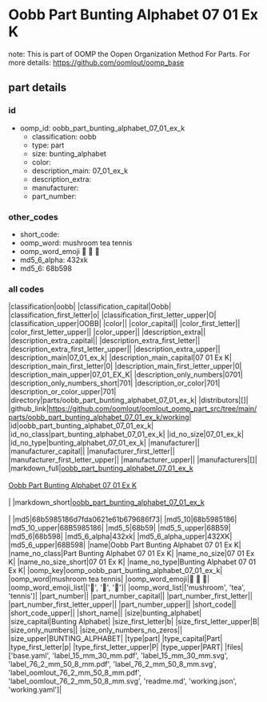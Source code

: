 # Oobb Part Bunting Alphabet 07 01 Ex K  

note: This is part of OOMP the Oopen Organization Method For Parts. For more details: https://github.com/oomlout/oomp_base

##  part details





### id
* oomp_id: oobb_part_bunting_alphabet_07_01_ex_k
  * classification: oobb
  * type: part
  * size: bunting_alphabet
  * color: 
  * description_main: 07_01_ex_k
  * description_extra: 
  * manufacturer: 
  * part_number: 

### other_codes
* short_code: 
* oomp_word: mushroom tea tennis
* oomp_word_emoji :mushroom: :tea: :tennis:
* md5_6_alpha: 432xk
* md5_6: 68b598

### all codes 
|classification|oobb|
|classification_capital|Oobb|
|classification_first_letter|o|
|classification_first_letter_upper|O|
|classification_upper|OOBB|
|color||
|color_capital||
|color_first_letter||
|color_first_letter_upper||
|color_upper||
|description_extra||
|description_extra_capital||
|description_extra_first_letter||
|description_extra_first_letter_upper||
|description_extra_upper||
|description_main|07_01_ex_k|
|description_main_capital|07 01 Ex K|
|description_main_first_letter|0|
|description_main_first_letter_upper|0|
|description_main_upper|07_01_EX_K|
|description_only_numbers|0701|
|description_only_numbers_short|701|
|description_or_color|701|
|description_or_color_upper|701|
|directory|parts/oobb_part_bunting_alphabet_07_01_ex_k|
|distributors|[]|
|github_link|https://github.com/oomlout/oomlout_oomp_part_src/tree/main/parts/oobb_part_bunting_alphabet_07_01_ex_k/working|
|id|oobb_part_bunting_alphabet_07_01_ex_k|
|id_no_class|part_bunting_alphabet_07_01_ex_k|
|id_no_size|07_01_ex_k|
|id_no_type|bunting_alphabet_07_01_ex_k|
|manufacturer||
|manufacturer_capital||
|manufacturer_first_letter||
|manufacturer_first_letter_upper||
|manufacturer_upper||
|manufacturers|[]|
|markdown_full|[oobb_part_bunting_alphabet_07_01_ex_k](https://github.com/oomlout/oomlout_oomp_part_src/tree/main/parts/oobb_part_bunting_alphabet_07_01_ex_k/working)<br>[](https://github.com/oomlout/oomlout_oomp_part_src/tree/main/parts/oobb_part_bunting_alphabet_07_01_ex_k/working)<br>[Oobb Part Bunting Alphabet 07 01 Ex K](https://github.com/oomlout/oomlout_oomp_part_src/tree/main/parts/oobb_part_bunting_alphabet_07_01_ex_k/working)<br><br>|
|markdown_short|[oobb_part_bunting_alphabet_07_01_ex_k](https://github.com/oomlout/oomlout_oomp_part_src/tree/main/parts/oobb_part_bunting_alphabet_07_01_ex_k/working)<br><br>|
|md5|68b5985186d7fda0621e61b679686f73|
|md5_10|68b5985186|
|md5_10_upper|68B5985186|
|md5_5|68b59|
|md5_5_upper|68B59|
|md5_6|68b598|
|md5_6_alpha|432xk|
|md5_6_alpha_upper|432XK|
|md5_6_upper|68B598|
|name|Oobb Part Bunting Alphabet 07 01 Ex K|
|name_no_class|Part Bunting Alphabet 07 01 Ex K|
|name_no_size|07 01 Ex K|
|name_no_size_short|07 01 Ex K|
|name_no_type|Bunting Alphabet 07 01 Ex K|
|oomp_key|oomp_oobb_part_bunting_alphabet_07_01_ex_k|
|oomp_word|mushroom tea tennis|
|oomp_word_emoji|:mushroom: :tea: :tennis:|
|oomp_word_emoji_list|[':mushroom:', ':tea:', ':tennis:']|
|oomp_word_list|['mushroom', 'tea', 'tennis']|
|part_number||
|part_number_capital||
|part_number_first_letter||
|part_number_first_letter_upper||
|part_number_upper||
|short_code||
|short_code_upper||
|short_name||
|size|bunting_alphabet|
|size_capital|Bunting Alphabet|
|size_first_letter|b|
|size_first_letter_upper|B|
|size_only_numbers||
|size_only_numbers_no_zeros||
|size_upper|BUNTING_ALPHABET|
|type|part|
|type_capital|Part|
|type_first_letter|p|
|type_first_letter_upper|P|
|type_upper|PART|
|files|['base.yaml', 'label_15_mm_30_mm.pdf', 'label_15_mm_30_mm.svg', 'label_76_2_mm_50_8_mm.pdf', 'label_76_2_mm_50_8_mm.svg', 'label_oomlout_76_2_mm_50_8_mm.pdf', 'label_oomlout_76_2_mm_50_8_mm.svg', 'readme.md', 'working.json', 'working.yaml']|
